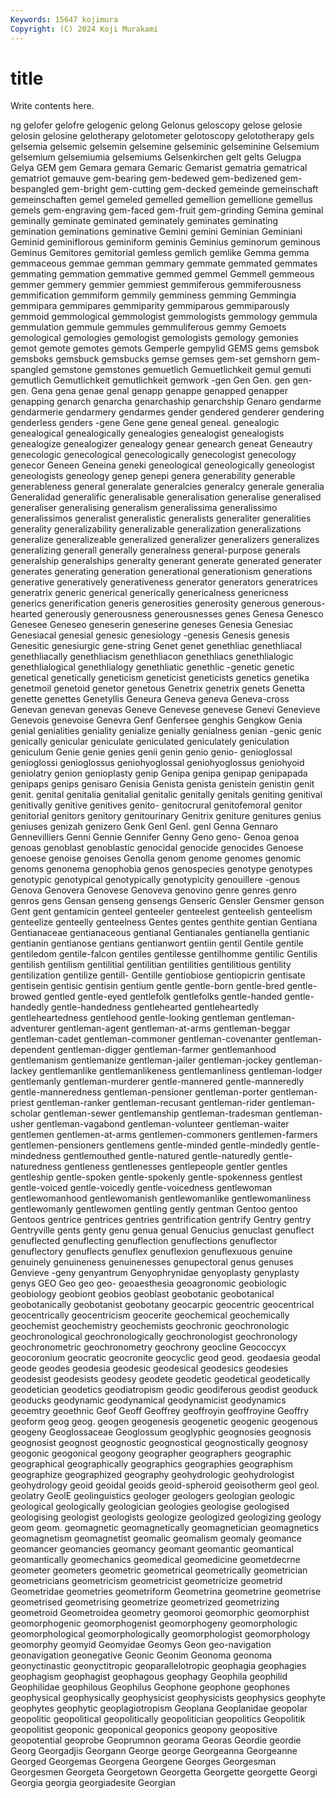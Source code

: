 ```yaml
---
Keywords: 15647 kojimura
Copyright: (C) 2024 Koji Murakami
---
```


# title

Write contents here.



ng gelofer gelofre gelogenic
gelong Gelonus geloscopy gelose gelosie gelosin gelosine gelotherapy gelotometer gelotoscopy
gelototherapy gels gelsemia gelsemic gelsemin gelsemine gelseminic gelseminine Gelsemium gelsemium
gelsemiumia gelsemiums Gelsenkirchen gelt gelts Gelugpa Gelya GEM gem Gemara
gemara Gemaric Gemarist gematria gematrical gematriot gemauve gem-bearing gem-bedewed gem-bedizened
gem-bespangled gem-bright gem-cutting gem-decked gemeinde gemeinschaft gemeinschaften gemel gemeled gemelled
gemellion gemellione gemellus gemels gem-engraving gem-faced gem-fruit gem-grinding Gemina geminal
geminally geminate geminated geminately geminates geminating gemination geminations geminative Gemini
gemini Geminian Geminiani Geminid geminiflorous geminiform geminis Geminius geminorum geminous
Geminus Gemitores gemitorial gemless gemlich gemlike Gemma gemma gemmaceous gemmae
gemman gemmary gemmate gemmated gemmates gemmating gemmation gemmative gemmed gemmel
Gemmell gemmeous gemmer gemmery gemmier gemmiest gemmiferous gemmiferousness gemmification gemmiform
gemmily gemminess gemming Gemmingia gemmipara gemmipares gemmiparity gemmiparous gemmiparously gemmoid
gemmological gemmologist gemmologists gemmology gemmula gemmulation gemmule gemmules gemmuliferous gemmy
Gemoets gemological gemologies gemologist gemologists gemology gemonies gemot gemote gemotes
gemots Gemperle gempylid GEMS gems gemsbok gemsboks gemsbuck gemsbucks gemse
gemses gem-set gemshorn gem-spangled gemstone gemstones gemuetlich Gemuetlichkeit gemul gemuti
gemutlich Gemutlichkeit gemutlichkeit gemwork -gen Gen Gen. gen gen- gen.
Gena gena genae genal genapp genappe genapped genapper genapping genarch
genarcha genarchaship genarchship Genaro gendarme gendarmerie gendarmery gendarmes gender gendered
genderer gendering genderless genders -gene Gene gene geneal geneal. genealogic
genealogical genealogically genealogies genealogist genealogists genealogize genealogizer genealogy genear genearch
geneat Geneautry genecologic genecological genecologically genecologist genecology genecor Geneen Geneina
geneki geneological geneologically geneologist geneologists geneology genep genepi genera generability
generable generableness general generalate generalcies generalcy generale generalia Generalidad generalific
generalisable generalisation generalise generalised generaliser generalising generalism generalissima generalissimo generalissimos
generalist generalistic generalists generaliter generalities generality generalizability generalizable generalization generalizations
generalize generalizeable generalized generalizer generalizers generalizes generalizing generall generally generalness
general-purpose generals generalship generalships generalty generant generate generated generater generates
generating generation generational generationism generations generative generatively generativeness generator generators
generatrices generatrix generic generical generically genericalness genericness generics generification generis
generosities generosity generous generous-hearted generously generousness generousnesses genes Genesa Genesco
Genesee Geneseo geneserin geneserine geneses Genesia Genesiac Genesiacal genesial genesic
genesiology -genesis Genesis genesis Genesitic genesiurgic gene-string Genet genet genethliac
genethliacal genethliacally genethliacism genethliacon genethliacs genethlialogic genethlialogical genethlialogy genethliatic genethlic
-genetic genetic genetical genetically geneticism geneticist geneticists genetics genetika genetmoil
genetoid genetor genetous Genetrix genetrix genets Genetta genette genettes Genetyllis
Geneura Geneva geneva Geneva-cross Genevan genevan genevas Geneve Genevese genevese
Genevi Genevieve Genevois genevoise Genevra Genf Genfersee genghis Gengkow Genia
genial genialities geniality genialize genially genialness genian -genic genic genically
genicular geniculate geniculated geniculately geniculation geniculum Genie genie genies genii
genin genio genio- genioglossal genioglossi genioglossus geniohyoglossal geniohyoglossus geniohyoid geniolatry
genion genioplasty genip Genipa genipa genipap genipapada genipaps genips genisaro
Genisia Genista genista genistein genistin genit genit. genital genitalia genitalial
genitalic genitally genitals geniting genitival genitivally genitive genitives genito- genitocrural
genitofemoral genitor genitorial genitors genitory genitourinary Genitrix geniture genitures genius
geniuses genizah genizero Genk Genl Genl. genl Genna Gennaro Gennevilliers
Genni Gennie Gennifer Genny Geno geno- Genoa genoa genoas genoblast
genoblastic genocidal genocide genocides Genoese genoese genoise genoises Genolla genom
genome genomes genomic genoms genonema genophobia genos genospecies genotype genotypes
genotypic genotypical genotypically genotypicity genouillere -genous Genova Genovera Genovese Genoveva
genovino genre genres genro genros gens Gensan genseng gensengs Genseric
Gensler Gensmer genson Gent gent gentamicin genteel genteeler genteelest genteelish
genteelism genteelize genteelly genteelness Gentes gentes genthite gentian Gentiana Gentianaceae
gentianaceous gentianal Gentianales gentianella gentianic gentianin gentianose gentians gentianwort gentiin
gentil Gentile gentile gentiledom gentile-falcon gentiles gentilesse gentilhomme gentilic Gentilis
gentilish gentilism gentilitial gentilitian gentilities gentilitious gentility gentilization gentilize gentill-
Gentille gentiobiose gentiopicrin gentisate gentisein gentisic gentisin gentium gentle gentle-born
gentle-bred gentle-browed gentled gentle-eyed gentlefolk gentlefolks gentle-handed gentle-handedly gentle-handedness gentlehearted
gentleheartedly gentleheartedness gentlehood gentle-looking gentleman gentleman-adventurer gentleman-agent gentleman-at-arms gentleman-beggar gentleman-cadet
gentleman-commoner gentleman-covenanter gentleman-dependent gentleman-digger gentleman-farmer gentlemanhood gentlemanism gentlemanize gentleman-jailer gentleman-jockey
gentleman-lackey gentlemanlike gentlemanlikeness gentlemanliness gentleman-lodger gentlemanly gentleman-murderer gentle-mannered gentle-manneredly gentle-manneredness
gentleman-pensioner gentleman-porter gentleman-priest gentleman-ranker gentleman-recusant gentleman-rider gentleman-scholar gentleman-sewer gentlemanship gentleman-tradesman
gentleman-usher gentleman-vagabond gentleman-volunteer gentleman-waiter gentlemen gentlemen-at-arms gentlemen-commoners gentlemen-farmers gentlemen-pensioners gentlemens
gentle-minded gentle-mindedly gentle-mindedness gentlemouthed gentle-natured gentle-naturedly gentle-naturedness gentleness gentlenesses gentlepeople
gentler gentles gentleship gentle-spoken gentle-spokenly gentle-spokenness gentlest gentle-voiced gentle-voicedly gentle-voicedness
gentlewoman gentlewomanhood gentlewomanish gentlewomanlike gentlewomanliness gentlewomanly gentlewomen gentling gently gentman
Gentoo gentoo Gentoos gentrice gentrices gentries gentrification gentrify Gentry gentry
Gentryville gents genty genu genua genual Genucius genuclast genuflect genuflected
genuflecting genuflection genuflections genuflector genuflectory genuflects genuflex genuflexion genuflexuous genuine
genuinely genuineness genuinenesses genupectoral genus genuses Genvieve -geny genyantrum Genyophrynidae
genyoplasty genyplasty genys GEO Geo geo geo- geoaesthesia geoagronomic geobiologic
geobiology geobiont geobios geoblast geobotanic geobotanical geobotanically geobotanist geobotany geocarpic
geocentric geocentrical geocentrically geocentricism geocerite geochemical geochemically geochemist geochemistry geochemists
geochronic geochronologic geochronological geochronologically geochronologist geochronology geochronometric geochronometry geochrony geocline
Geococcyx geocoronium geocratic geocronite geocyclic geod geod. geodaesia geodal geode
geodes geodesia geodesic geodesical geodesics geodesies geodesist geodesists geodesy geodete
geodetic geodetical geodetically geodetician geodetics geodiatropism geodic geodiferous geodist geoduck
geoducks geodynamic geodynamical geodynamicist geodynamics geoemtry geoethnic Geof Geoff Geoffrey
geoffroyin geoffroyine Geoffry geoform geog geog. geogen geogenesis geogenetic geogenic
geogenous geogeny Geoglossaceae Geoglossum geoglyphic geognosies geognosis geognosist geognost geognostic
geognostical geognostically geognosy geogonic geogonical geogony geographer geographers geographic geographical
geographically geographics geographies geographism geographize geographized geography geohydrologic geohydrologist geohydrology
geoid geoidal geoids geoid-spheroid geoisotherm geol geol. geolatry GeolE geolinguistics
geologer geologers geologian geologic geological geologically geologician geologies geologise geologised
geologising geologist geologists geologize geologized geologizing geology geom geom. geomagnetic
geomagnetically geomagnetician geomagnetics geomagnetism geomagnetist geomalic geomalism geomaly geomance geomancer
geomancies geomancy geomant geomantic geomantical geomantically geomechanics geomedical geomedicine geometdecrne
geometer geometers geometric geometrical geometrically geometrician geometricians geometricism geometricist geometricize
geometrid Geometridae geometries geometriform Geometrina geometrine geometrise geometrised geometrising geometrize
geometrized geometrizing geometroid Geometroidea geometry geomoroi geomorphic geomorphist geomorphogenic geomorphogenist
geomorphogeny geomorphologic geomorphological geomorphologically geomorphologist geomorphology geomorphy geomyid Geomyidae Geomys
Geon geo-navigation geonavigation geonegative Geonic Geonim Geonoma geonoma geonyctinastic geonyctitropic
geoparallelotropic geophagia geophagies geophagism geophagist geophagous geophagy Geophila geophilid Geophilidae
geophilous Geophilus Geophone geophone geophones geophysical geophysically geophysicist geophysicists geophysics
geophyte geophytes geophytic geoplagiotropism Geoplana Geoplanidae geopolar geopolitic geopolitical geopolitically
geopolitician geopolitics Geopolitik geopolitist geoponic geoponical geoponics geopony geopositive geopotential
geoprobe Geoprumnon georama Georas Geordie geordie Georg Georgadjis Georgann George
george Georgeanna Georgeanne Georged Georgemas Georgena Georgene Georges Georgesman Georgesmen
Georgeta Georgetown Georgetta Georgette georgette Georgi Georgia georgia georgiadesite Georgian
